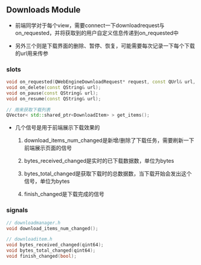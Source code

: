 ## Downloads Module

* 前端同学对于每个view，需要connect一下downloadrequest与on_requested，并将获取到的用户自定义信息传递到on_requested中

* 另外三个则是下载界面的删除、暂停、恢复，可能需要每次记录一下每个下载的url用来传参

### slots
```c++
void on_requested(QWebEngineDownloadRequest* request, const QUrl& url, const QUrl& icon,const QString& save_path,  const QString& name);
void on_delete(const QString& url);
void on_pause(const QString& url);
void on_resume(const QString& url);

// 用来获取下载列表
QVector< std::shared_ptr<DownloadItem> > get_items();
```

* 几个信号是用于前端展示下载效果的
    1. download_items_num_changed是新增/删除了下载任务，需要刷新一下前端展示页面的信号

    2. bytes_received_changed是实时的已下载数据数，单位为bytes

    3. bytes_total_changed是获取下载时的总数据数，当下载开始会发出这个信号，单位为bytes

    4. finish_changed是下载完成的信号
### signals
```c++
// downloadmanager.h
void download_items_num_changed();

// downloaditem.h
void bytes_received_changed(qint64);
void bytes_total_changed(qint64);
void finish_changed(bool);
```